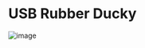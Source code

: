 # USB Rubber Ducky

![image](https://github.com/gma1k/penetration-testing/assets/138721734/d8adc7bc-4e95-4200-9874-a3b20f4fd5be)
